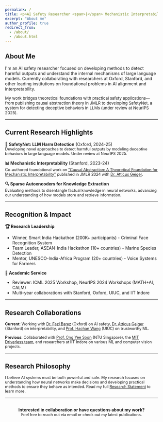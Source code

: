 ```yaml
---
permalink: /
title: <p>AI Safety Researcher <span>|</span> Mechanistic Interpretability <span>|</span> LLM Safety</p>
excerpt: "About me"
author_profile: true
redirect_from:
  - /about/
  - /about.html
---
```


## About Me

<span style="font-size: 1.0em">I'm an AI safety researcher focused on developing methods to detect harmful outputs and understand the internal mechanisms of large language models. Currently collaborating with researchers at Oxford, Stanford, and other leading institutions on foundational problems in AI alignment and interpretability.</span>

<span style="font-size: 0.95em">My work bridges theoretical foundations with practical safety applications—from publishing causal abstraction theory in JMLR to developing SafetyNet, a system for detecting deceptive behaviors in LLMs (under review at NeurIPS 2025).</span>

---

## Current Research Highlights

**🔬 SafetyNet: LLM Harm Detection** (Oxford, 2024-25)  
<span style="font-size: 0.9em">Developing novel approaches to detect harmful outputs by modeling deceptive behaviors in large language models. Under review at NeurIPS 2025.</span>

**📊 Mechanistic Interpretability** (Stanford, 2023-24)  
<span style="font-size: 0.9em">Co-authored foundational work on <a href="#">"Causal Abstraction: A Theoretical Foundation for Mechanistic Interpretability"</a> published in JMLR 2024 with <a href="https://atticusg.github.io">Dr. Atticus Geiger</a>.</span>

**🔍 Sparse Autoencoders for Knowledge Extraction**  
<span style="font-size: 0.9em">Evaluating methods to disentangle factual knowledge in neural networks, advancing our understanding of how models store and retrieve information.</span>

---

## Recognition & Impact

**🏆 Research Leadership**
- Winner, Smart India Hackathon (200K+ participants) - Criminal Face Recognition System
- Team Leader, ASEAN-India Hackathon (10+ countries) - Marine Species Detection
- Mentor, UNESCO-India-Africa Program (20+ countries) - Voice Systems for Farmers

**📝 Academic Service**
- Reviewer: ICML 2025 Workshop, NeurIPS 2024 Workshops (MATH+AI, CALM)
- Multi-year collaborations with Stanford, Oxford, UIUC, and IIT Indore

---

## Research Collaborations

<span style="font-size: 0.9em">**Current**: Working with <a href="#">Dr. Fazl Barez</a> (Oxford) on AI safety, <a href="https://atticusg.github.io">Dr. Atticus Geiger</a> (Stanford) on interpretability, and <a href="https://haohanwang.github.io">Prof. Haohan Wang</a> (UIUC) on trustworthy ML.</span>

<span style="font-size: 0.9em">**Previous**: Collaborated with <a href="https://www.ntu.edu.sg/scse/about-us/past-chairs/prof-ong-yew-soon">Prof. Ong Yee Soon</a> (NTU Singapore), the <a href="http://driverless.mit.edu/">MIT Driverless team</a>, and researchers at IIT Indore on various ML and computer vision projects.</span>

---

## Research Philosophy

<span style="font-size: 0.9em">I believe AI systems must be both powerful and safe. My research focuses on understanding how neural networks make decisions and developing practical methods to ensure they behave as intended. Read my full <a href="https://drive.google.com/file/d/1Al37c66ZkPu9T0WxXt1ZcBdLtxxZ6Aha/view?usp=sharing">Research Statement</a> to learn more.</span>

---

<div style="text-align: center; margin-top: 30px;">
<strong>Interested in collaboration or have questions about my work?</strong><br>
<span style="font-size: 0.9em">Feel free to reach out via email or check out my latest publications.</span>
</div>